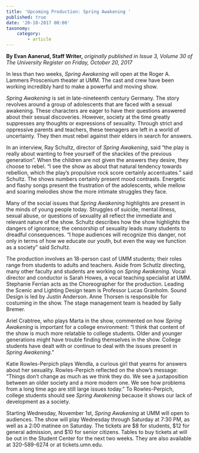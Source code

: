 ```yaml
---
title: 'Upcoming Production: Spring Awakening '
published: true
date: '20-10-2017 00:00'
taxonomy:
    category:
        - article
---
```


**By Evan Aanerud, Staff Writer,** _originally published in Issue 3, Volume 30 of The University Register on Friday, October 20, 2017_

In less than two weeks, _Spring Awakening_ will open at the Roger A. Lammers Proscenium theater at UMM. The cast and crew have been working incredibly hard to make a powerful and moving show. 

_Spring Awakening_ is set in late-nineteenth century Germany. The story revolves around a group of adolescents that are faced with a sexual awakening. These characters are eager to have their questions answered about their sexual discoveries. However, society at the time greatly suppresses any thoughts or expressions of sexuality. Through strict and oppressive parents and teachers, these teenagers are left in a world of uncertainty. They then must rebel against their elders in search for answers.

In an interview, Ray Schultz, director of _Spring Awakening_, said “the play is really about wanting to free yourself of the shackles of the previous generation”. When the children are not given the answers they desire, they choose to rebel. “I see the show as about that natural tendency towards rebellion, which the play’s propulsive rock score certainly accentuates.” said Schultz. The shows numbers certainly present mood contrasts. Energetic and flashy songs present the frustration of the adolescents, while mellow and soaring melodies show the more intimate struggles they face. 

Many of the social issues that _Spring Awakening_ highlights are present in the minds of young people today. Struggles of suicide, mental illness, sexual abuse, or questions of sexuality all reflect the immediate and relevant nature of the show. Schultz describes how the show highlights the dangers of ignorance; the censorship of sexuality leads many students to dreadful consequences. “I hope audiences will recognize this danger, not only in terms of how we educate our youth, but even the way we function as a society” said Schultz. 

The production involves an 18-person cast of UMM students; their roles range from students to adults and teachers. Aside from Schutlz directing, many other faculty and students are working on _Spring Awakening_. Vocal director and conductor is Sarah Howes, a vocal teaching specialist at UMM. Stephanie Ferrian acts as the Choreographer for the production. Leading the Scenic and Lighting Design team is Professor Lucas Granholm. Sound Design is led by Justin Anderson. Anne Thorsen is responsible for costuming in the show. The stage management team is headed by Sally Bremer. 

Ariel Crabtree, who plays Marta in the show, commented on how _Spring Awakening_ is important for a college environment: “I think that content of the show is much more relatable to college students. Older and younger generations might have trouble finding themselves in the show. College students have dealt with or continue to deal with the issues present in _Spring Awakening_.” 

Katie Rowles-Perpich plays Wendla, a curious girl that yearns for answers about her sexuality. Rowles-Perpich reflected on the show’s message: “Things don’t change as much as we think they do. We see a juxtaposition between an older society and a more modern one. We see how problems from a long time ago are still large issues today.” To Rowles-Perpich, college students should see _Spring Awakening_ because it shows our lack of development as a society.

Starting Wednesday, November 1st, _Spring Awakening_ at UMM will open to audiences. The show will play Wednesday through Saturday at 7:30 PM, as well as a 2:00 matinee on Saturday. The tickets are $8 for students, $12 for general admission, and $10 for senior citizens. Tables to buy tickets at will be out in the Student Center for the next two weeks. They are also available at 320-589-6274 or at tickets.umn.edu.


